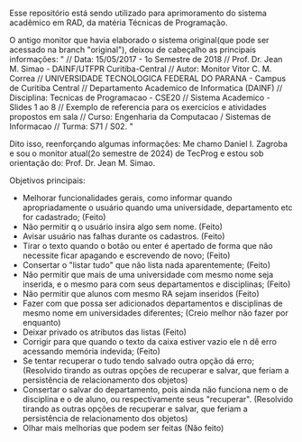 Esse repositório está sendo utilizado para aprimoramento do sistema acadêmico em RAD, da matéria Técnicas de Programação.

O antigo monitor que havia elaborado o sistema original(que pode ser acessado na branch "original"), deixou de cabeçalho as principais informações:
" 
// Data: 15/05/2017 - 1o Semestre de 2018
// Prof. Dr. Jean M. Simao - DAINF/UTFPR Curitiba-Central
// Autor: Monitor Vitor C. M. Correa
// UNIVERSIDADE TECNOLOGICA FEDERAL DO PARANA - Campus de Curitiba Central
// Departamento Academico de Informatica (DAINF)
// Disciplina: Tecnicas de Programacao - CSE20
// Sistema Academico - Slides 1 ao 8
// Exemplo de referencia para os exercicios e atividades propostos em sala
// Curso: Engenharia da Computacao / Sistemas de Informacao
// Turma: S71 / S02. "

Dito isso, reenforçando algumas informações:
Me chamo Daniel I. Zagroba e sou o monitor atual(2o semestre de 2024) de TecProg e estou sob orientação do: Prof. Dr. Jean M. Simao.

Objetivos principais:
- Melhorar funcionalidades gerais, como informar quando apropriadamente o usuário quando uma universidade, departamento etc for cadastrado;
  (Feito)
- Não permitir q o usuário insira algo sem nome.
  (Feito)
- Avisar usuário nas falhas durante os cadastros.
  (Feito)
- Tirar o texto quando o botão ou enter é apertado de forma que não necessite ficar apagando e escrevendo de novo;
  (Feito)
- Consertar o "listar tudo" que não lista nada aparentemente;
  (Feito)
- Não permitir que mais de uma universidade com mesmo nome seja inserida, e o mesmo para com seus departamentos e disciplinas;
  (Feito)
- Não permitir que alunos com mesmo RA sejam inseridos
  (Feito)
- Fazer com que possa ser adicionados departamentos e disciplinas de mesmo nome em universidades diferentes;
  (Creio melhor não fazer por enquanto)
- Deixar privado os atributos das listas
  (Feito)
- Corrigir para que quando o texto da caixa estiver vazio ele n dê erro acessando memória indevida;
  (Feito)
- Se tentar recuperar o tudo tendo salvado outra opção dá erro;
  (Resolvido tirando as outras opções de recuperar e salvar, que feriam a persistência de relacionamento dos objetos)
- Consertar o salvar do departamento, pois ainda não funciona nem o de disciplina e o de aluno, ou respectivamente seus "recuperar".
  (Resolvido tirando as outras opções de recuperar e salvar, que feriam a persistência de relacionamento dos objetos)
- Olhar mais melhorias que podem ser feitas
  (Não feito)